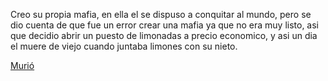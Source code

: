 [//]: # (esta es respuesta de: Despertar-tu-propio-stand)
[//]: # (Por: Martin Vega)
[//]: # (agregar la historia, para ir a: )


Creo su propia mafia, en ella el se dispuso a conquitar al mundo, pero se dio cuenta de que fue un error crear una mafia ya que no era muy listo, asi que decidio abrir un puesto de limonadas a precio economico, y asi un dia el muere de viejo cuando juntaba limones con su nieto.

[Murió](muerte-de-bitecito.md)

